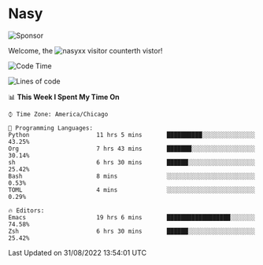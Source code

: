 # Nasy

<!--
<p align="center">
<img height="200" src="https://github-readme-stats.vercel.app/api?username=nasyxx&count_private=true&show_icons=true&theme=dracula&include_all_commits=true"/>
<img height="200" src="https://github-readme-stats.vercel.app/api/top-langs/?username=nasyxx&theme=dracula&hide=html,jupyter+notebook&count_private=true&show_icons=true"/>
</p>

  
----------------
-->

![Sponsor](https://img.shields.io/static/v1.svg?label=Sponsor&message=%E2%9D%A4&logo=GitHub&style=flat&color=pink)
 
Welcome, the ![nasyxx visitor counter](https://count.getloli.com/get/@nasyxx?theme=rule34)th vistor!
 
<!--START_SECTION:waka-->
![Code Time](http://img.shields.io/badge/Code%20Time-2%2C595%20hrs%201%20min-blue)

![Lines of code](https://img.shields.io/badge/From%20Hello%20World%20I%27ve%20Written-5%20Million%20lines%20of%20code-blue)

📊 **This Week I Spent My Time On** 

```text
⌚︎ Time Zone: America/Chicago

💬 Programming Languages: 
Python                   11 hrs 5 mins       ██████████░░░░░░░░░░░░░░░   43.25% 
Org                      7 hrs 43 mins       ███████░░░░░░░░░░░░░░░░░░   30.14% 
sh                       6 hrs 30 mins       ██████░░░░░░░░░░░░░░░░░░░   25.42% 
Bash                     8 mins              ░░░░░░░░░░░░░░░░░░░░░░░░░   0.53% 
TOML                     4 mins              ░░░░░░░░░░░░░░░░░░░░░░░░░   0.29%

🔥 Editors: 
Emacs                    19 hrs 6 mins       ██████████████████░░░░░░░   74.58% 
Zsh                      6 hrs 30 mins       ██████░░░░░░░░░░░░░░░░░░░   25.42%

```


 Last Updated on 31/08/2022 13:54:01 UTC
<!--END_SECTION:waka-->

<!-- ![visitors](https://visitor-badge.laobi.icu/badge?page_id=nasyxx.nasyxx) -->
